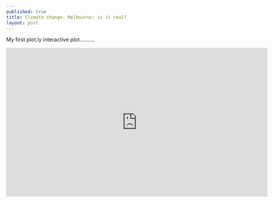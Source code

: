 ```yaml
---
published: true
title: Climate change: Melbourne: is it real?
layout: post
---
```

My first plot.ly interactive plot..........

<iframe width="700" height="400" frameborder="0" scrolling="no" src="https://plot.ly/~areff20000/1.embed"></iframe>